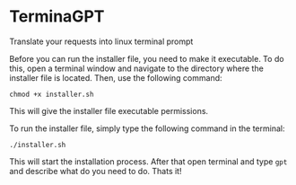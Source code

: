 # TerminaGPT
Translate your requests into linux terminal prompt

Before you can run the installer file, you need to make it executable. To do this, open a terminal window and navigate to the directory where the installer file is located. Then, use the following command:

```
chmod +x installer.sh
```
This will give the installer file executable permissions.

To run the installer file, simply type the following command in the terminal:
```
./installer.sh
```
This will start the installation process.
After that open terminal and type ``` gpt ``` and describe what do you need to do.
Thats it!
